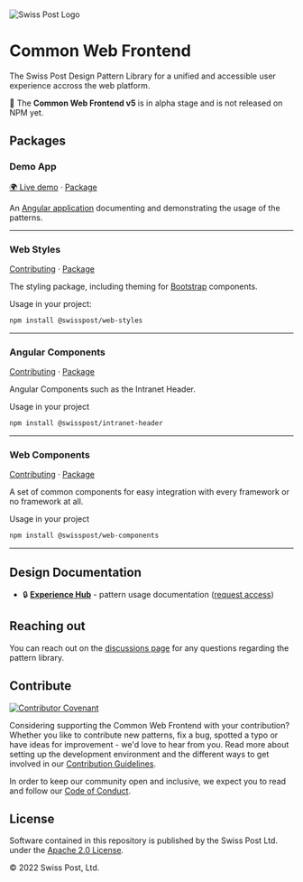 <br>

![Swiss Post Logo](https://www.post.ch/-/media/portal-opp/global/logos/logo---die-post.svg?vs=2&sc_lang=en)


# Common Web Frontend

The Swiss Post Design Pattern Library for a unified and accessible user experience accross the web platform.

🚧 The **Common Web Frontend v5** is in alpha stage and is not released on NPM yet.


## Packages

### Demo App
[🌍 Live demo](https://swisspost-web-frontend.netlify.app/) · [Package](/packages/web-demo/)

An [Angular application](https://angular.io/) documenting and demonstrating the usage of the patterns.

<hr style="height:1px;border-width:1px">

### Web Styles
[Contributing](/packages/web-styles/README.md) · [Package](/packages/web-styles/)

The styling package, including theming for [Bootstrap](https://getbootstrap.com/) components. 

Usage in your project:
```bash
npm install @swisspost/web-styles
```


<hr>

### Angular Components
[Contributing](/packages/angular-components/projects/swisspost-intranet-header/) · [Package](/packages/angular-components/)

Angular Components such as the Intranet Header.

Usage in your project
```bash
npm install @swisspost/intranet-header
```

<hr>

### Web Components
[Contributing](/packages/web-components/CONTRIBUTING.md) · [Package](/packages/web-components/)

A set of common components for easy integration with every framework or no framework at all.

Usage in your project
```bash
npm install @swisspost/web-components
```

<hr>

## Design Documentation

- 🔒 **[Experience Hub](https://www.experience-hub.ch/document/2803)** - pattern usage documentation ([request access](https://www.experience-hub.ch/request-access/))


## Reaching out

You can reach out on the [discussions page](https://github.com/swisspost/web-frontend/discussions) for any questions regarding the pattern library.


## Contribute

[![Contributor Covenant](https://img.shields.io/badge/Contributor%20Covenant-2.1-4baaaa.svg)](code_of_conduct.md)

Considering supporting the Common Web Frontend with your contribution? Whether you like to contribute new patterns, fix a bug, spotted a typo or have ideas for improvement - we'd love to hear from you. Read more about setting up the development environment and the different ways to get involved in our [Contribution Guidelines](/CONTRIBUTING.md). 

In order to keep our community open and inclusive, we expect you to read and follow our [Code of Conduct](/CODE_OF_CONDUCT.md).


## License

Software contained in this repository is published by the Swiss Post Ltd. under the [Apache 2.0 License](./LICENSE).

© 2022 Swiss Post, Ltd.
